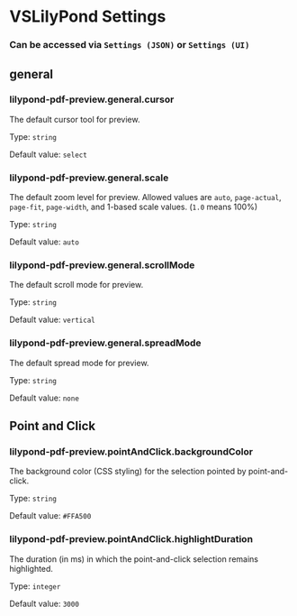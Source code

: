 # VSLilyPond Settings

### Can be accessed via `Settings (JSON)` or `Settings (UI)`

## general

### lilypond-pdf-preview.general.cursor

The default cursor tool for preview.

Type: `string`

Default value: `select`

### lilypond-pdf-preview.general.scale

The default zoom level for preview. Allowed values are `auto`, `page-actual`, `page-fit`, `page-width`, and 1-based scale values. (`1.0` means 100%)

Type: `string`

Default value: `auto`

### lilypond-pdf-preview.general.scrollMode

The default scroll mode for preview.

Type: `string`

Default value: `vertical`

### lilypond-pdf-preview.general.spreadMode

The default spread mode for preview.

Type: `string`

Default value: `none`

## Point and Click

### lilypond-pdf-preview.pointAndClick.backgroundColor

The background color (CSS styling) for the selection pointed by point-and-click.

Type: `string`

Default value: `#FFA500`

### lilypond-pdf-preview.pointAndClick.highlightDuration

The duration (in ms) in which the point-and-click selection remains highlighted.

Type: `integer`

Default value: `3000`